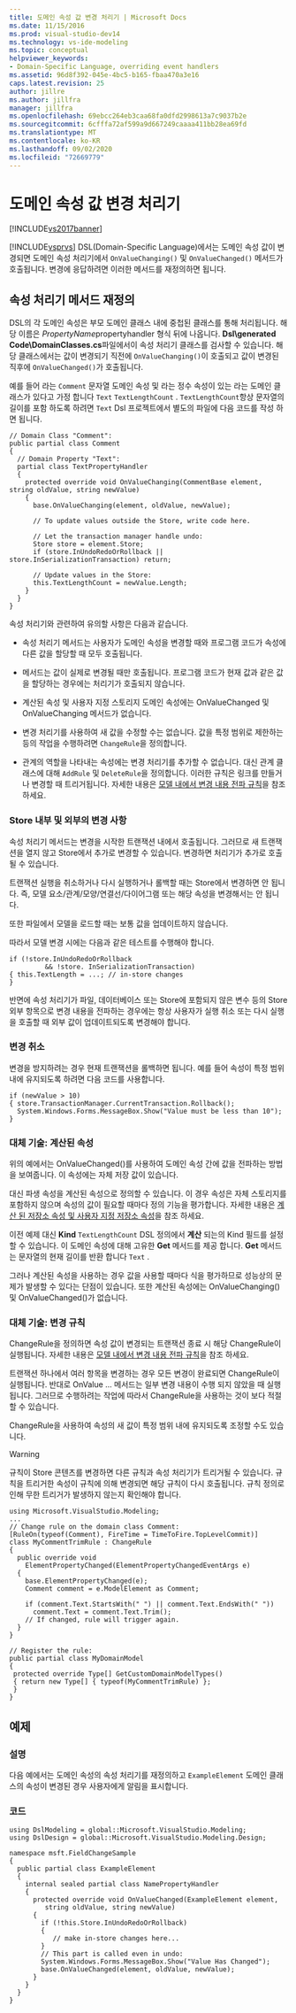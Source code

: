 ```yaml
---
title: 도메인 속성 값 변경 처리기 | Microsoft Docs
ms.date: 11/15/2016
ms.prod: visual-studio-dev14
ms.technology: vs-ide-modeling
ms.topic: conceptual
helpviewer_keywords:
- Domain-Specific Language, overriding event handlers
ms.assetid: 96d8f392-045e-4bc5-b165-fbaa470a3e16
caps.latest.revision: 25
author: jillre
ms.author: jillfra
manager: jillfra
ms.openlocfilehash: 69ebcc264eb3caa68fa0dfd2998613a7c9037b2e
ms.sourcegitcommit: 6cfffa72af599a9d667249caaaa411bb28ea69fd
ms.translationtype: MT
ms.contentlocale: ko-KR
ms.lasthandoff: 09/02/2020
ms.locfileid: "72669779"
---
```

# <a name="domain-property-value-change-handlers"></a>도메인 속성 값 변경 처리기
[!INCLUDE[vs2017banner](../includes/vs2017banner.md)]

[!INCLUDE[vsprvs](../includes/vsprvs-md.md)] DSL(Domain-Specific Language)에서는 도메인 속성 값이 변경되면 도메인 속성 처리기에서 `OnValueChanging()` 및 `OnValueChanged()` 메서드가 호출됩니다. 변경에 응답하려면 이러한 메서드를 재정의하면 됩니다.

## <a name="overriding-the-property-handler-methods"></a>속성 처리기 메서드 재정의
 DSL의 각 도메인 속성은 부모 도메인 클래스 내에 중첩된 클래스를 통해 처리됩니다. 해당 이름은 *PropertyName*propertyhandler 형식 뒤에 나옵니다. **Dsl\generated Code\DomainClasses.cs**파일에서이 속성 처리기 클래스를 검사할 수 있습니다. 해당 클래스에서는 값이 변경되기 직전에 `OnValueChanging()`이 호출되고 값이 변경된 직후에 `OnValueChanged()`가 호출됩니다.

 예를 들어 라는 `Comment` 문자열 도메인 속성 및 라는 정수 속성이 있는 라는 도메인 클래스가 있다고 가정 합니다 `Text` `TextLengthCount` . `TextLengthCount`항상 문자열의 길이를 포함 하도록 하려면 `Text` Dsl 프로젝트에서 별도의 파일에 다음 코드를 작성 하면 됩니다.

```
// Domain Class "Comment":
public partial class Comment
{
  // Domain Property "Text":
  partial class TextPropertyHandler
  {
    protected override void OnValueChanging(CommentBase element, string oldValue, string newValue)
    {
      base.OnValueChanging(element, oldValue, newValue);

      // To update values outside the Store, write code here.

      // Let the transaction manager handle undo:
      Store store = element.Store;
      if (store.InUndoRedoOrRollback || store.InSerializationTransaction) return;

      // Update values in the Store:
      this.TextLengthCount = newValue.Length;
    }
  }
}

```

 속성 처리기와 관련하여 유의할 사항은 다음과 같습니다.

- 속성 처리기 메서드는 사용자가 도메인 속성을 변경할 때와 프로그램 코드가 속성에 다른 값을 할당할 때 모두 호출됩니다.

- 메서드는 값이 실제로 변경될 때만 호출됩니다. 프로그램 코드가 현재 값과 같은 값을 할당하는 경우에는 처리기가 호출되지 않습니다.

- 계산된 속성 및 사용자 지정 스토리지 도메인 속성에는 OnValueChanged 및 OnValueChanging 메서드가 없습니다.

- 변경 처리기를 사용하여 새 값을 수정할 수는 없습니다. 값을 특정 범위로 제한하는 등의 작업을 수행하려면 `ChangeRule`을 정의합니다.

- 관계의 역할을 나타내는 속성에는 변경 처리기를 추가할 수 없습니다. 대신 관계 클래스에 대해 `AddRule` 및 `DeleteRule`을 정의합니다. 이러한 규칙은 링크를 만들거나 변경할 때 트리거됩니다. 자세한 내용은 [모델 내에서 변경 내용 전파 규칙](../modeling/rules-propagate-changes-within-the-model.md)을 참조 하세요.

### <a name="changes-in-and-out-of-the-store"></a>Store 내부 및 외부의 변경 사항
 속성 처리기 메서드는 변경을 시작한 트랜잭션 내에서 호출됩니다. 그러므로 새 트랜잭션을 열지 않고 Store에서 추가로 변경할 수 있습니다. 변경하면 처리기가 추가로 호출될 수 있습니다.

 트랜잭션 실행을 취소하거나 다시 실행하거나 롤백할 때는 Store에서 변경하면 안 됩니다. 즉, 모델 요소/관계/모양/연결선/다이어그램 또는 해당 속성을 변경해서는 안 됩니다.

 또한 파일에서 모델을 로드할 때는 보통 값을 업데이트하지 않습니다.

 따라서 모델 변경 시에는 다음과 같은 테스트를 수행해야 합니다.

```
if (!store.InUndoRedoOrRollback
         && !store. InSerializationTransaction)
{ this.TextLength = ...; // in-store changes
}
```

 반면에 속성 처리기가 파일, 데이터베이스 또는 Store에 포함되지 않은 변수 등의 Store 외부 항목으로 변경 내용을 전파하는 경우에는 항상 사용자가 실행 취소 또는 다시 실행을 호출할 때 외부 값이 업데이트되도록 변경해야 합니다.

### <a name="canceling-a-change"></a>변경 취소
 변경을 방지하려는 경우 현재 트랜잭션을 롤백하면 됩니다. 예를 들어 속성이 특정 범위 내에 유지되도록 하려면 다음 코드를 사용합니다.

```
if (newValue > 10)
{ store.TransactionManager.CurrentTransaction.Rollback();
  System.Windows.Forms.MessageBox.Show("Value must be less than 10");
}

```

### <a name="alternative-technique-calculated-properties"></a>대체 기술: 계산된 속성
 위의 예에서는 OnValueChanged()를 사용하여 도메인 속성 간에 값을 전파하는 방법을 보여줍니다. 이 속성에는 자체 저장 값이 있습니다.

 대신 파생 속성을 계산된 속성으로 정의할 수 있습니다. 이 경우 속성은 자체 스토리지를 포함하지 않으며 속성의 값이 필요할 때마다 정의 기능을 평가합니다. 자세한 내용은 [계산 된 저장소 속성 및 사용자 지정 저장소 속성](../modeling/calculated-and-custom-storage-properties.md)을 참조 하세요.

 이전 예제 대신 **Kind** `TextLengthCount` DSL 정의에서 **계산** 되는의 Kind 필드를 설정할 수 있습니다. 이 도메인 속성에 대해 고유한 **Get** 메서드를 제공 합니다. **Get** 메서드는 문자열의 현재 길이를 반환 합니다 `Text` .

 그러나 계산된 속성을 사용하는 경우 값을 사용할 때마다 식을 평가하므로 성능상의 문제가 발생할 수 있다는 단점이 있습니다. 또한 계산된 속성에는 OnValueChanging() 및 OnValueChanged()가 없습니다.

### <a name="alternative-technique-change-rules"></a>대체 기술: 변경 규칙
 ChangeRule을 정의하면 속성 값이 변경되는 트랜잭션 종료 시 해당 ChangeRule이 실행됩니다.  자세한 내용은 [모델 내에서 변경 내용 전파 규칙](../modeling/rules-propagate-changes-within-the-model.md)을 참조 하세요.

 트랜잭션 하나에서 여러 항목을 변경하는 경우 모든 변경이 완료되면 ChangeRule이 실행됩니다. 반대로 OnValue ... 메서드는 일부 변경 내용이 수행 되지 않았을 때 실행 됩니다. 그러므로 수행하려는 작업에 따라서 ChangeRule을 사용하는 것이 보다 적절할 수 있습니다.

 ChangeRule을 사용하여 속성의 새 값이 특정 범위 내에 유지되도록 조정할 수도 있습니다.

> [!WARNING]
> 규칙이 Store 콘텐츠를 변경하면 다른 규칙과 속성 처리기가 트리거될 수 있습니다. 규칙을 트리거한 속성이 규칙에 의해 변경되면 해당 규칙이 다시 호출됩니다. 규칙 정의로 인해 무한 트리거가 발생하지 않는지 확인해야 합니다.

```
using Microsoft.VisualStudio.Modeling;
...
// Change rule on the domain class Comment:
[RuleOn(typeof(Comment), FireTime = TimeToFire.TopLevelCommit)]
class MyCommentTrimRule : ChangeRule
{
  public override void
    ElementPropertyChanged(ElementPropertyChangedEventArgs e)
  {
    base.ElementPropertyChanged(e);
    Comment comment = e.ModelElement as Comment;

    if (comment.Text.StartsWith(" ") || comment.Text.EndsWith(" "))
      comment.Text = comment.Text.Trim();
    // If changed, rule will trigger again.
  }
}

// Register the rule:
public partial class MyDomainModel
{
 protected override Type[] GetCustomDomainModelTypes()
 { return new Type[] { typeof(MyCommentTrimRule) };
 }
}

```

## <a name="example"></a>예제

### <a name="description"></a>설명
 다음 예에서는 도메인 속성의 속성 처리기를 재정의하고 `ExampleElement` 도메인 클래스의 속성이 변경된 경우 사용자에게 알림을 표시합니다.

### <a name="code"></a>코드

```
using DslModeling = global::Microsoft.VisualStudio.Modeling;
using DslDesign = global::Microsoft.VisualStudio.Modeling.Design;

namespace msft.FieldChangeSample
{
  public partial class ExampleElement
  {
    internal sealed partial class NamePropertyHandler
    {
      protected override void OnValueChanged(ExampleElement element,
         string oldValue, string newValue)
      {
        if (!this.Store.InUndoRedoOrRollback)
        {
           // make in-store changes here...
        }
        // This part is called even in undo:
        System.Windows.Forms.MessageBox.Show("Value Has Changed");
        base.OnValueChanged(element, oldValue, newValue);
      }
    }
  }
}
```
